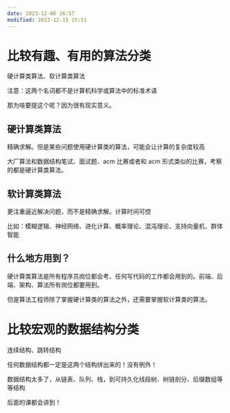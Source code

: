 ```yaml
---
date: 2023-12-06 16:57
modified: 2023-12-15 15:51
---
```


# 比较有趣、有用的算法分类

硬计算类算法、软计算类算法

注意：这两个名词都不是计算机科学或算法中的标准术语

那为啥要提这个呢？因为很有现实意义。

## 硬计算类算法

精确求解。但是某些问题使用硬计算类的算法，可能会让计算的复杂度较高

大厂算法和数据结构笔试、面试题、acm 比赛或者和 acm 形式类似的比赛，考察的都是硬计算类算法。

## 软计算类算法

更注重逼近解决问题，而不是精确求解。计算时间可控

比如：模糊逻辑、神经网络、进化计算、概率理论、混沌理论、支持向量机、群体智能

## 什么地方用到？

硬计算类算法是所有程序员岗位都会考、任何写代码的工作都会用到的。前端、后端、架构、算法所有岗位都要用到。

但是算法工程师除了掌握硬计算类的算法之外，还需要掌握软计算类的算法。

# 比较宏观的数据结构分类

连续结构、跳转结构

任何数据结构都一定是这两个结构拼出来的！没有例外！

数据结构太多了，从链表、队列、栈，到可持久化线段树、树链剖分、后缀数组等等结构

后面的课都会讲到！
